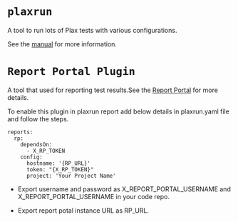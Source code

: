 # `plaxrun`

A tool to run lots of Plax tests with various configurations.

See the [manual](../../doc/plaxrun.md) for more information.

# `Report Portal Plugin`

A tool that used for reporting test results.See the [Report Portal](https://reportportal.io/) for more details.

To enable this plugin in plaxrun report add below  details in plaxrun.yaml file and follow the steps.

```
reports:
  rp:
    dependsOn:
      - X_RP_TOKEN
    config:
      hostname: '{RP_URL}'
      token: "{X_RP_TOKEN}"
      project: 'Your Project Name'
```

- Export username and password as X_REPORT_PORTAL_USERNAME and X_REPORT_PORTAL_USERNAME in your code repo.

- Export report potal instance URL as RP_URL.
